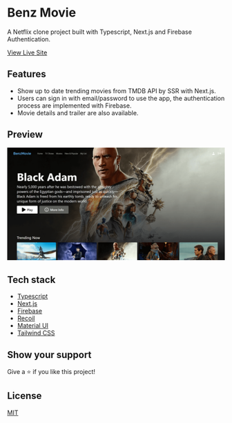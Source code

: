 # Benz Movie

A Netflix clone project built with Typescript, Next.js and Firebase Authentication.

[View Live Site]()

## Features

- Show up to date trending movies from TMDB API by SSR with Next.js.
- Users can sign in with email/password to use the app, the authentication process are implemented with Firebase.
- Movie details and trailer are also available.

## Preview

<img src="./docs/benz-movie-landing.png" />

## Tech stack

- [Typescript](https://www.typescriptlang.org/)
- [Next.js](https://nextjs.org/)
- [Firebase](https://firebase.google.com/)
- [Recoil](https://recoiljs.org/)
- [Material UI](https://mui.com/)
- [Tailwind CSS](https://tailwindcss.com/)

## Show your support

Give a ⭐️ if you like this project!

## License

[MIT](LICENSE)
